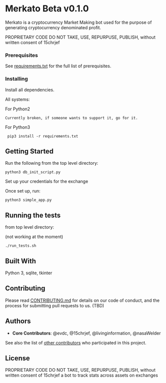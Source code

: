 # Merkato Beta v0.1.0

Merkato is a cryptocurrency Market Making bot used for the purpose of generating cryptocurrency denominated profit.

PROPRIETARY CODE DO NOT TAKE, USE, REPURPUSE, PUBLISH, without written consent of 15chrjef


### Prerequisites

See [requirements.txt](https://github.com/livinginformation/merkato/blob/master/requirements.txt) for the full list of prerequisites.

### Installing

Install all dependencies.

All systems:

For Python2
```
Currently broken, if someone wants to support it, go for it.
```
For Python3
```
 pip3 install -r requirements.txt
```
## Getting Started

Run the following from the top level directory:
```
python3 db_init_script.py
```

Set up your credentials for the exchange

Once set up, run:
```
python3 simple_app.py
```

## Running the tests

from top level directory:

(not working at the moment)
```
./run_tests.sh
```

## Built With

Python 3, sqlite, tkinter

## Contributing

Please read [CONTRIBUTING.md](https://gist.github.com/PurpleBooth/b24679402957c63ec426) for details on our code of conduct, and the process for submitting pull requests to us. (TBD)


## Authors

* **Core Contributors**: @evdc, @15chrjef, @livinginformation, @nasaWelder

See also the list of [other contributors](https://github.com/livinginformation/merkato/graphs/contributors) who participated in this project.

## License

PROPRIETARY CODE DO NOT TAKE, USE, REPURPUSE, PUBLISH, without written consent of 15chrjef a bot to track stats across assets on exchanges

